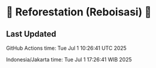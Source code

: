 
# 🌳 Reforestation (Reboisasi) 🌲

## Last Updated

GitHub Actions time: Tue Jul  1 10:26:41 UTC 2025

Indonesia/Jakarta time: Tue Jul  1 17:26:41 WIB 2025
